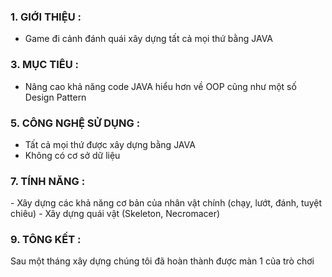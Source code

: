 <h3>1. GIỚI THIỆU :</h3>
<ul>
   <li>Game đi cảnh đánh quái xây dựng tất cả mọi thứ bằng JAVA</li>
</ul>
     
<h3>3. MỤC TIÊU :</h3>
<ul>
   <li> Nâng cao khả năng code JAVA hiểu hơn về OOP cũng như một số Design Pattern</li>
</ul>
     
<h3>5. CÔNG NGHỆ SỬ DỤNG :</h3>
<ul>
   <li>Tất cả mọi thứ được xây dựng bằng JAVA</li>
   <li>Không có cơ sở dữ liệu</li>
</ul>
    
   
<h3>7. TÍNH NĂNG :</h3>
   - Xây dựng các khả năng cơ bản của nhân vật chính (chạy, lướt, đánh, tuyệt chiêu)
   - Xây dựng quái vật (Skeleton, Necromacer)

<h3>9. TÔNG KẾT :</h3>
<p>Sau một tháng xây dựng chúng tôi đã hoàn thành được màn 1 của trò chơi</p>
    
